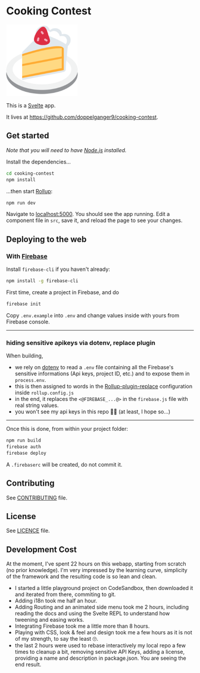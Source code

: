 # Cooking Contest

![logo](public/android-chrome-192x192.png)

This is a [Svelte](https://svelte.dev) app.

It lives at https://github.com/doppelganger9/cooking-contest.

## Get started

*Note that you will need to have [Node.js](https://nodejs.org) installed.*

Install the dependencies...

```bash
cd cooking-contest
npm install
```

...then start [Rollup](https://rollupjs.org):

```bash
npm run dev
```

Navigate to [localhost:5000](http://localhost:5000).
You should see the app running.
Edit a component file in `src`, save it, and reload the page to see your changes.

## Deploying to the web

### With [Firebase](https://firebase.google.com)

Install `firebase-cli` if you haven't already:

```bash
npm install -g firebase-cli
```

First time, create a project in Firebase, and do

```bash
firebase init
```

Copy `.env.example` into `.env` and change values inside with yours from Firebase console.

---

### hiding sensitive apikeys via dotenv, replace plugin

When building,

- we rely on [dotenv](https://github.com/motdotla/dotenv) to read a `.env` file containing all the Firebase's sensitive informations (Api keys, project ID, etc.) and to expose them in `process.env`.
- this is then assigned to words in the [Rollup-plugin-replace](https://github.com/rollup/rollup-plugin-replace) configuration inside `rollup.config.js`
- in the end, it replaces the `<@FIREBASE_...@>` in the `firebase.js` file with real string values.
- you won't see my api keys in this repo 🤷‍♂️ (at least, I hope so...)

---

Once this is done, from within your project folder:

```bash
npm run build
firebase auth
firebase deploy
```

A `.firebaserc` will be created, do not commit it.

## Contributing

See [CONTRIBUTING](CONTRIBUTING.md) file.

## License

See [LICENCE](LICENCE) file.

## Development Cost

At the moment, I've spent 22 hours on this webapp, starting from scratch (no prior knowledge).
I'm very impressed by the learning curve, simplicity of the framework and the resulting code is so lean and clean.

- I started a little playground project on CodeSandbox, then downloaded it and iterated from there, commiting to git.
- Adding i18n took me half an hour.
- Adding Routing and an animated side menu took me 2 hours, including reading the docs and using the Svelte REPL to understand how tweening and easing works.
- Integrating Firebase took me a little more than 8 hours.
- Playing with CSS, look & feel and design took me a few hours as it is not of my strength, to say the least 🙄.
- the last 2 hours were used to rebase interactively my local repo a few times to cleanup a bit, removing sensitive API Keys, adding a license, providing a name and description in package.json. You are seeing the end result.
